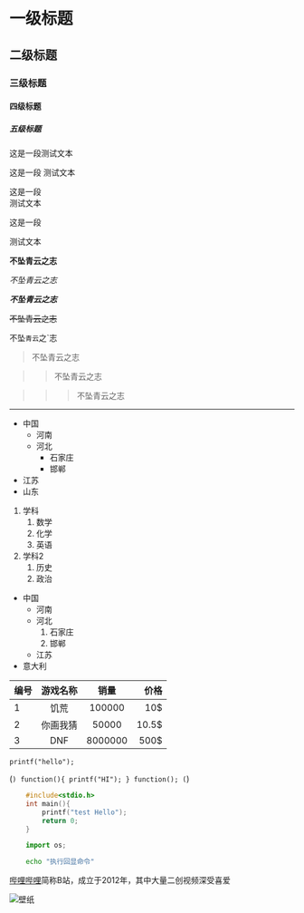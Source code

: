 # 一级标题
## 二级标题
### 三级标题
#### 四级标题
##### 五级标题

这是一段测试文本

这是一段
测试文本

这是一段<br>测试文本

这是一段

测试文本

**不坠青云之志**

*不坠青云之志*

***不坠青云之志***

~~不坠青云之志~~

不坠`青云`之`志

> 不坠青云之志

>> 不坠青云之志

>>> 不坠青云之志

*****

* 中国
  * 河南
  * 河北
    * 石家庄
    * 邯郸
* 江苏
* 山东

1. 学科
   1. 数学
   2. 化学
   3. 英语
2. 学科2
   1. 历史
   2. 政治

* 中国
  * 河南
  * 河北
    1. 石家庄
    2. 邯郸
  * 江苏
* 意大利

编号|游戏名称|销量|价格
---|:--:|:--:|---:
1|饥荒|100000|10$
2|你画我猜|50000|10.5$
3|DNF|8000000|500$

```printf("hello");```

(```)
	function(){
		printf("HI");
	}
	function();
(```)

```c
	#include<stdio.h>
	int main(){
		printf("test Hello");
		return 0;
	}
```

```python
	import os;
```

```bash
	echo "执行回显命令"

```
[哔哩哔哩](https://www.bilibili.com "点击进入")简称B站，成立于2012年，其中大量二创视频深受喜爱

![壁纸](https://alpha.glilmu.com/i/2022/11/23/996471u.jpg "壁纸")
